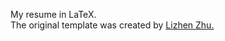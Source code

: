 My resume in LaTeX. <br>
The original template was created by [Lizhen Zhu.](https://www.overleaf.com/articles/lizhen-zhus-resume/njjxrnzyncyh) <br>
